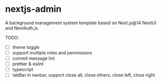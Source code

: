 # nextjs-admin

A background management system template based on Next.js@14 NextUI and NextAuth.js.

TODO:

- [ ] theme toggle
- [ ] support multiple roles and permissions
- [ ] commit message lint
- [ ] prettier & eslint
- [ ] typescript
- [ ] tabBar in navbar, support close all, close others, close left, close right
